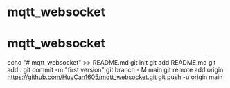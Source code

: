 ﻿# mqtt_websocket
# mqtt_websocket
 echo "# mqtt_websocket" >> README.md
git init
git add README.md
git add .
git commit -m "first version"
git branch - M main
git remote add origin https://github.com/HuyCan1605/mqtt_websocket.git
git push -u origin main
